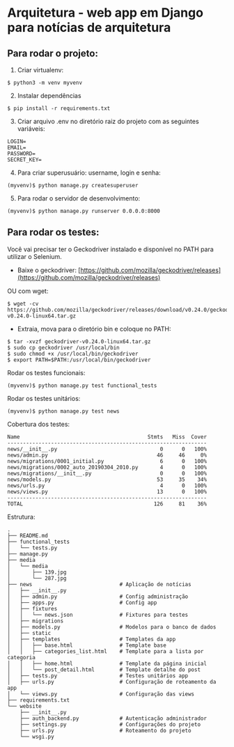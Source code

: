 # Arquitetura - web app em Django para notícias de arquitetura

## Para rodar o projeto:

1. Criar virtualenv:

```
$ python3 -m venv myvenv
```

2. Instalar dependências
```
$ pip install -r requirements.txt
```

3. Criar arquivo .env no diretório raiz do projeto com as seguintes variáveis:
```
LOGIN=
EMAIL=
PASSWORD=
SECRET_KEY=
```

4. Para criar superusuário: username, login e senha:

```
(myvenv)$ python manage.py createsuperuser
```

5. Para rodar o servidor de desenvolvimento:
```
(myvenv)$ python manage.py runserver 0.0.0.0:8000
```

## Para rodar os testes:

Você vai precisar ter o Geckodriver instalado e disponível no PATH para utilizar o Selenium.

- Baixe o geckodriver:
[https://github.com/mozilla/geckodriver/releases](https://github.com/mozilla/geckodriver/releases)

OU com wget:

```
$ wget -cv https://github.com/mozilla/geckodriver/releases/download/v0.24.0/geckodriver-v0.24.0-linux64.tar.gz
```

- Extraia, mova para o diretório bin e coloque no PATH:
```
$ tar -xvzf geckodriver-v0.24.0-linux64.tar.gz
$ sudo cp geckodriver /usr/local/bin
$ sudo chmod +x /usr/local/bin/geckodriver
$ export PATH=$PATH:/usr/local/bin/geckodriver
```

Rodar os testes funcionais:

```
(myvenv)$ python manage.py test functional_tests
```

Rodar os testes unitários:

```
(myvenv)$ python manage.py test news
```

Cobertura dos testes:
```
Name                                         Stmts   Miss  Cover
----------------------------------------------------------------
news/__init__.py                                 0      0   100%
news/admin.py                                   46     46     0%
news/migrations/0001_initial.py                  6      0   100%
news/migrations/0002_auto_20190304_2010.py       4      0   100%
news/migrations/__init__.py                      0      0   100%
news/models.py                                  53     35    34%
news/urls.py                                     4      0   100%
news/views.py                                   13      0   100%
----------------------------------------------------------------
TOTAL                                          126     81    36%
```

Estrutura:

```
.
├── README.md
├── functional_tests
│   └── tests.py
├── manage.py
├── media
│   └── media
│       ├── 139.jpg
│       └── 287.jpg
├── news                            # Aplicação de notícias
│   ├── __init__.py
│   ├── admin.py                    # Config administração
│   ├── apps.py                     # Config app
│   ├── fixtures
│   │   └── news.json               # Fixtures para testes
│   ├── migrations
│   ├── models.py                   # Modelos para o banco de dados
│   ├── static
│   ├── templates                   # Templates da app
│   │   ├── base.html               # Template base
│   │   ├── categories_list.html    # Template para a lista por categoria
│   │   ├── home.html               # Template da página inicial
│   │   └── post_detail.html        # Template detalhe do post
│   ├── tests.py                    # Testes unitários app
│   ├── urls.py                     # Configuração de roteamento da app
│   └── views.py                    # Configuração das views
├── requirements.txt
└── website
    ├── __init__.py
    ├── auth_backend.py             # Autenticação administrador
    ├── settings.py                 # Configurações do projeto
    ├── urls.py                     # Roteamento do projeto
    └── wsgi.py
```
